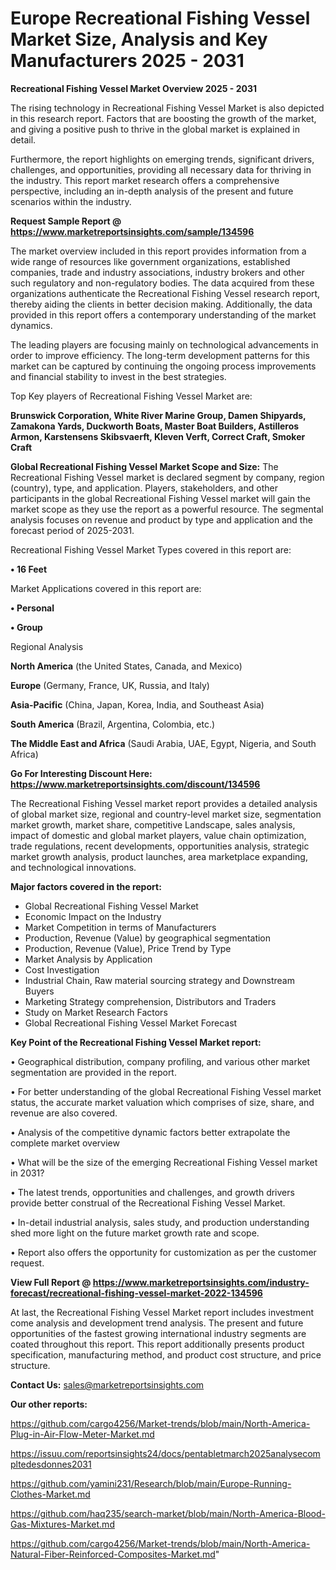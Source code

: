 # Europe Recreational Fishing Vessel Market Size, Analysis and Key Manufacturers 2025 - 2031

<Strong> Recreational Fishing Vessel Market Overview 2025 - 2031</strong>

The rising technology in Recreational Fishing Vessel Market is also depicted in this research report. Factors that are boosting the growth of the market, and giving a positive push to thrive in the global market is explained in detail.

Furthermore, the report highlights on emerging trends, significant drivers, challenges, and opportunities, providing all necessary data for thriving in the industry. This report market research offers a comprehensive perspective, including an in-depth analysis of the present and future scenarios within the industry.

<strong>Request Sample Report @ <a href=https://www.marketreportsinsights.com/sample/134596>https://www.marketreportsinsights.com/sample/134596</a></strong>

The market overview included in this report provides information from a wide range of resources like government organizations, established companies, trade and industry associations, industry brokers and other such regulatory and non-regulatory bodies. The data acquired from these organizations authenticate the Recreational Fishing Vessel research report, thereby aiding the clients in better decision making. Additionally, the data provided in this report offers a contemporary understanding of the market dynamics.

The leading players are focusing mainly on technological advancements in order to improve efficiency. The long-term development patterns for this market can be captured by continuing the ongoing process improvements and financial stability to invest in the best strategies.

Top Key players of Recreational Fishing Vessel Market are:

<strong>Brunswick Corporation, White River Marine Group, Damen Shipyards, Zamakona Yards, Duckworth Boats, Master Boat Builders, Astilleros Armon, Karstensens Skibsvaerft, Kleven Verft, Correct Craft, Smoker Craft</strong>

<strong><b>Global Recreational Fishing Vessel Market Scope and Size:</b></strong>
The Recreational Fishing Vessel market is declared segment by company, region (country), type, and application. Players, stakeholders, and other participants in the global Recreational Fishing Vessel market will gain the market scope as they use the report as a powerful resource. The segmental analysis focuses on revenue and product by type and application and the forecast period of 2025-2031.

Recreational Fishing Vessel Market Types covered in this report are:

<strong>• 16 Feet</strong>

Market Applications covered in this report are:

<strong>• Personal

• Group</strong> 

Regional Analysis

<strong>North America</strong> (the United States, Canada, and Mexico)

<strong>Europe</strong> (Germany, France, UK, Russia, and Italy)

<strong>Asia-Pacific</strong> (China, Japan, Korea, India, and Southeast Asia)

<strong>South America</strong> (Brazil, Argentina, Colombia, etc.)

<strong>The Middle East and Africa</strong> (Saudi Arabia, UAE, Egypt, Nigeria, and South Africa)

<strong>Go For Interesting Discount Here: <a href=https://www.marketreportsinsights.com/discount/134596>https://www.marketreportsinsights.com/discount/134596</a></strong>

The Recreational Fishing Vessel market report provides a detailed analysis of global market size, regional and country-level market size, segmentation market growth, market share, competitive Landscape, sales analysis, impact of domestic and global market players, value chain optimization, trade regulations, recent developments, opportunities analysis, strategic market growth analysis, product launches, area marketplace expanding, and technological innovations.

<strong><b>Major factors covered in the report:</b></strong>
<ul>
  <li>Global Recreational Fishing Vessel Market </li>
  <li>Economic Impact on the Industry</li>
  <li>Market Competition in terms of Manufacturers</li>
  <li>Production, Revenue (Value) by geographical segmentation</li>
  <li>Production, Revenue (Value), Price Trend by Type</li>
  <li>Market Analysis by Application</li>
  <li>Cost Investigation</li>
  <li>Industrial Chain, Raw material sourcing strategy and Downstream Buyers</li>
  <li>Marketing Strategy comprehension, Distributors and Traders</li>
  <li>Study on Market Research Factors</li>
  <li>Global Recreational Fishing Vessel Market Forecast</li>
</ul>

<strong><b>Key Point of the Recreational Fishing Vessel Market report:</b></strong>

• Geographical distribution, company profiling, and various other market segmentation are provided in the report.

• For better understanding of the global Recreational Fishing Vessel market status, the accurate market valuation which comprises of size, share, and revenue are also covered.

• Analysis of the competitive dynamic factors better extrapolate the complete market overview

• What will be the size of the emerging Recreational Fishing Vessel market in 2031?

• The latest trends, opportunities and challenges, and growth drivers provide better construal of the Recreational Fishing Vessel Market.

• In-detail industrial analysis, sales study, and production understanding shed more light on the future market growth rate and scope.

• Report also offers the opportunity for customization as per the customer request.

<strong><b>View Full Report @ <a href=https://www.marketreportsinsights.com/industry-forecast/recreational-fishing-vessel-market-2022-134596>https://www.marketreportsinsights.com/industry-forecast/recreational-fishing-vessel-market-2022-134596</a></b></strong>


At last, the Recreational Fishing Vessel Market report includes investment come analysis and development trend analysis. The present and future opportunities of the fastest growing international industry segments are coated throughout this report. This report additionally presents product specification, manufacturing method, and product cost structure, and price structure.

<strong>Contact Us:</strong>
sales@marketreportsinsights.com

<strong>Our other reports:</strong>

<a href=https://github.com/cargo4256/Market-trends/blob/main/North-America-Plug-in-Air-Flow-Meter-Market.md>https://github.com/cargo4256/Market-trends/blob/main/North-America-Plug-in-Air-Flow-Meter-Market.md</a>

<a href=https://issuu.com/reportsinsights24/docs/pentabletmarch2025analysecompltedesdonnes2031>https://issuu.com/reportsinsights24/docs/pentabletmarch2025analysecompltedesdonnes2031</a>

<a href=https://github.com/yamini231/Research/blob/main/Europe-Running-Clothes-Market.md>https://github.com/yamini231/Research/blob/main/Europe-Running-Clothes-Market.md</a>

<a href=https://github.com/haq235/search-market/blob/main/North-America-Blood-Gas-Mixtures-Market.md>https://github.com/haq235/search-market/blob/main/North-America-Blood-Gas-Mixtures-Market.md</a>

<a href=https://github.com/cargo4256/Market-trends/blob/main/North-America-Natural-Fiber-Reinforced-Composites-Market.md>https://github.com/cargo4256/Market-trends/blob/main/North-America-Natural-Fiber-Reinforced-Composites-Market.md</a>"
